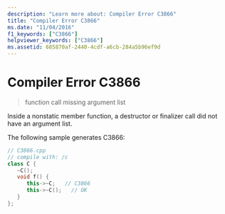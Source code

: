 ```yaml
---
description: "Learn more about: Compiler Error C3866"
title: "Compiler Error C3866"
ms.date: "11/04/2016"
f1_keywords: ["C3866"]
helpviewer_keywords: ["C3866"]
ms.assetid: 685870af-2440-4cdf-a6cb-284a5b96ef9d
---
```

# Compiler Error C3866

> function call missing argument list

Inside a nonstatic member function, a destructor or finalizer call did not have an argument list.

The following sample generates C3866:

```cpp
// C3866.cpp
// compile with: /c
class C {
   ~C();
   void f() {
      this->~C;   // C3866
      this->~C();   // OK
   }
};
```
